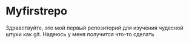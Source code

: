 # Myfirstrepo
Здравствуйте, это мой первый репозиторий для изучения чудесной штуки как git. Надеюсь у меня получится что-то сделать
